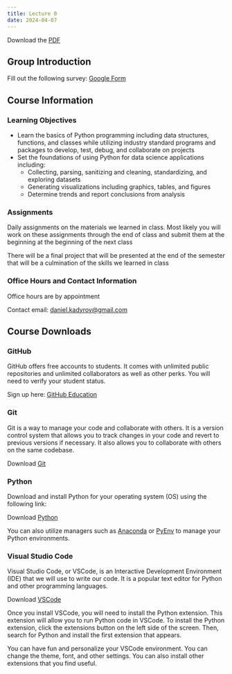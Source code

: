 ```yaml
---
title: Lecture 0
date: 2024-04-07
---
```


Download the <a href="/Introduction to Python/Lectures/Lecture_00/lecture0.pdf">PDF</a> 

## Group Introduction

Fill out the following survey: [Google Form](https://forms.gle/VM3yhQr4FZrhaCXz6)

## Course Information

### Learning Objectives

- Learn the basics of Python programming including data structures, functions, and classes while utilizing industry standard programs and packages to develop, test, debug, and collaborate on projects
- Set the foundations of using Python for data science applications including:
    - Collecting, parsing, sanitizing and cleaning, standardizing, and exploring datasets
    - Generating visualizations including graphics, tables, and figures
    - Determine trends and report conclusions from analysis

### Assignments 

Daily assignments on the materials we learned in class. Most likely you will work on these assignments through the end of class and submit them at the beginning at the beginning of the next class

There will be a final project that will be presented at the end of the semester that will be a culmination of the skills we learned in class

### Office Hours and Contact Information

Office hours are by appointment

Contact email: daniel.kadyrov@gmail.com

## Course Downloads

### GitHub

GitHub offers free accounts to students. It comes with unlimited public repositories and unlimited collaborators as well as other perks. You will need to verify your student status. 

Sign up here: [GitHub Education](https://education.github.com/)

### Git 

Git is a way to manage your code and collaborate with others. It is a version control system that allows you to track changes in your code and revert to previous versions if necessary. It also allows you to collaborate with others on the same codebase.

Download [Git](https://git-scm.com/downloads)

### Python

Download and install Python for your operating system (OS) using the following link: 

Download [Python](https://www.python.org/downloads/)

You can also utilize managers such as [Anaconda](https://www.anaconda.com/products/distribution) or [PyEnv](https://github.com/pyenv/pyenv) to manage your Python environments. 

### Visual Studio Code

Visual Studio Code, or VSCode, is an Interactive Development Environment (IDE) that we will use to write our code. It is a popular text editor for Python and other programming languages.

Download [VSCode](https://code.visualstudio.com/download)

Once you install VSCode, you will need to install the Python extension. This extension will allow you to run Python code in VSCode. To install the Python extension, click the extensions button on the left side of the screen. Then, search for Python and install the first extension that appears. 

You can have fun and personalize your VSCode environment. You can change the theme, font, and other settings. You can also install other extensions that you find useful.